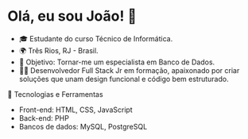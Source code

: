 # Olá, eu sou João! 👋

- 🎓 Estudante do curso Técnico de Informática.
- 🌍 Três Rios, RJ - Brasil.
- 🎯 Objetivo: Tornar-me um especialista em Banco de Dados.
- 👨‍💻 Desenvolvedor Full Stack Jr em formação, apaixonado por criar soluções que unam design funcional e código bem estruturado.

🚀 Tecnologias e Ferramentas
- Front-end: HTML, CSS, JavaScript
- Back-end: PHP
- Bancos de dados: MySQL, PostgreSQL

